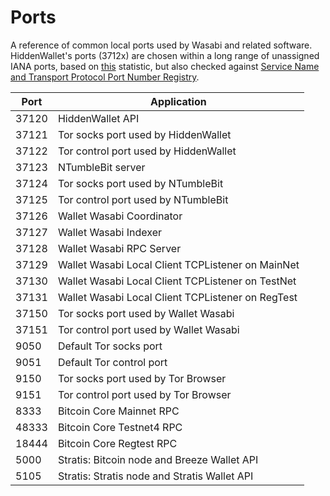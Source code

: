 # Ports

A reference of common local ports used by Wasabi and related software.
HiddenWallet's ports (3712x) are chosen within a long range of unassigned IANA ports, based on [this](https://stackoverflow.com/a/28369841/2061103) statistic, but also checked against [Service Name and Transport Protocol Port Number Registry](https://www.iana.org/assignments/service-names-port-numbers/service-names-port-numbers.xhtml).

| Port  | Application                                       |
|-------|---------------------------------------------------|
| 37120 | HiddenWallet API                                  |
| 37121 | Tor socks port used by HiddenWallet               |
| 37122 | Tor control port used by HiddenWallet             |
| 37123 | NTumbleBit server                                 |
| 37124 | Tor socks port used by NTumbleBit                 |
| 37125 | Tor control port used by NTumbleBit               |
| 37126 | Wallet Wasabi Coordinator                         |
| 37127 | Wallet Wasabi Indexer                             |
| 37128 | Wallet Wasabi RPC Server                          |
| 37129 | Wallet Wasabi Local Client TCPListener on MainNet |
| 37130 | Wallet Wasabi Local Client TCPListener on TestNet |
| 37131 | Wallet Wasabi Local Client TCPListener on RegTest |
| 37150 | Tor socks port used by Wallet Wasabi              |
| 37151 | Tor control port used by Wallet Wasabi            |
| 9050  | Default Tor socks port                            |
| 9051  | Default Tor control port                          |
| 9150  | Tor socks port used by Tor Browser                |
| 9151  | Tor control port used by Tor Browser              |
| 8333  | Bitcoin Core Mainnet RPC                          |
| 48333 | Bitcoin Core Testnet4 RPC                         |
| 18444 | Bitcoin Core Regtest RPC                          |
| 5000  | Stratis: Bitcoin node and Breeze Wallet API       |
| 5105  | Stratis: Stratis node and Stratis Wallet API      |
